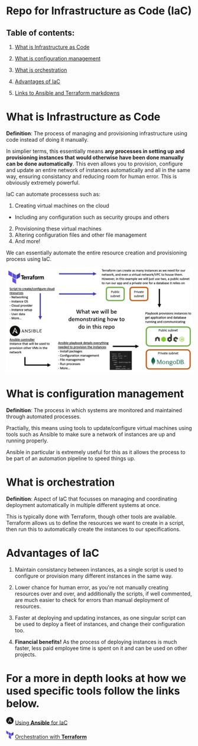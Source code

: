 ﻿# Repo for Infrastructure as Code (IaC)

## Table of contents:

1. [What is Infrastructure as Code](#what-is-infrastructure-as-code)

2. [What is configuration management](#what-is-configuration-management)

3. [What is orchestration](#what-is-orchestration)

4. [Advantages of IaC](#advantages-of-iac)

5. [Links to Ansible and Terraform markdowns](#for-a-more-in-depth-looks-at-specific-tools-follow-the-links-below)

# What is Infrastructure as Code

**Definition**: The process of managing and provisioning infrastructure using code instead of doing it manually.

In simplier terms, this essentially means **any processes in setting up and provisioning instances that would otherwise have been done manually can be done automatically**. This even allows you to provision, configure and update an entire network of instances automatically and all in the same way, ensuring consistancy and reducing room for human error. This is obviously extremely powerful.

IaC can automate processess such as:
1. Creating virtual machines on the cloud
- Including any configuration such as security groups and others
2. Provisioning these virtual machines
3. Altering configuration files and other file management
4. And more!

We can essentially automate the entire resource creation and provisioning process using IaC.

![Alt text](images/diagram1.png)

# What is configuration management

**Definition**: The process in which systems are monitored and maintained through automated processes.

Practially, this means using tools to update/configure virtual machines using tools such as Ansible to make sure a network of instances are up and running properly.

Ansible in particular is extremely useful for this as it allows the process to be part of an automation pipeline to speed things up.

# What is orchestration

**Definition**: Aspect of IaC that focusses on managing and coordinating deployment automatically in multiple different systems at once. 

This is typically done with Terraform, though other tools are available. Terraform allows us to define the resources we want to create in a script, then run this to automatically create the instances to our specifications.

# Advantages of IaC

1. Maintain consistancy between instances, as a single script is used to configure or provision many different instances in the same way.

2. Lower chance for human error, as you're not manually creating resources over and over, and additionally the scripts, if well commented, are much easier to check for errors than manual deployment of resources.

3. Faster at deploying and updating instances, as one singular script can be used to deploy a fleet of instances, and change their configuration too.

4. **Financial benefits!** As the process of deploying instances is much faster, less paid employee time is spent on it and can be used on other projects.

# For a more in depth looks at how we used specific tools follow the links below.

<img src="images/image.png" alt="image.png" width="20"/> [Using **Ansible** for IaC](Ansible/ansible.md)

<img src="images/image-1.png" alt="image-1.png" width="20"/> [Orchestration with **Terraform**](Terraform/terraform.md)